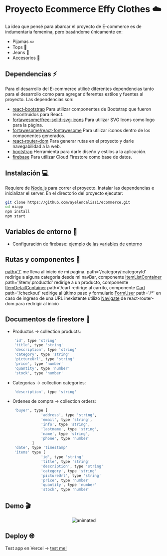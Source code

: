 # Proyecto Ecommerce Effy Clothes ☁️
La idea que pensé para abarcar el proyecto de E-commerce es de indumentaria femenina, pero basándome únicamente en:
- Pijamas 💤
- Tops 👚
- Jeans 👖
- Accesorios 💍

## Dependencias ⚡
Para el desarrollo del E-commerce utilicé diferentes dependencias tanto para el desarrollo como para agregar diferentes estilos y fuentes al proyecto. Las dependencias son: 
- [react-bootstrap](https://react-bootstrap.github.io/) Para utilizar componentes de Bootstrap que fueron recontruidos para React.
- [fortawesome/free-solid-svg-icons](https://www.npmjs.com/package/@fortawesome/free-solid-svg-icons) Para utilizar SVG Icons como logo para la página.
- [fortawesome/react-fontawesome](https://www.npmjs.com/package/@fortawesome/react-fontawesome) Para utilizar íconos dentro de los componentes generados.
- [react-router-dom](https://v5.reactrouter.com/web/guides/quick-start) Para generar rutas en el proyecto y darle navegabilidad a la web.  
- [bootstrap](https://getbootstrap.com/docs/5.2/getting-started/introduction/) Herramienta para darle diseño y estilos a la aplicación.
- [firebase](https://firebase.google.com/) Para utilizar Cloud Firestore como base de datos.

## Instalación 💻

Requiere de [Node.js](https://nodejs.org/) para correr el proyecto.
Instalar las dependencias e inicializar el server. En el directorio del proyecto ejecutar:

```sh
git clone https://github.com/ayelencalissi/ecommerce.git
cd miapp
npm install
npm start
```
## Variables de entorno 🔧
- Configuración de firebase: [ejemplo de las variables de entorno](https://github.com/ayelencalissi/ecommerce/blob/instalacion/.env.example)

## Rutas y componentes 🚎

[path='/'](https://github.com/ayelencalissi/ecommerce/tree/firebase2/src/components/ItemListContainer) me lleva al inicio de mi pagina.
path='/category/:categoryId' redirige a alguna categoria desde mi navBar, componente [ItemListContainer](https://github.com/ayelencalissi/ecommerce/tree/firebase2/src/components/ItemListContainer) 
path='/item/:productId' redirige a un producto, componente [ItemDetailContainer](https://github.com/ayelencalissi/ecommerce/tree/firebase2/src/components/ItemDetailContainer)
path='/cart redirige al carrito, componente [Cart](https://github.com/ayelencalissi/ecommerce/tree/firebase2/src/components/Cart)
path='/checkout' redirige al último paso y formulario [FormUser](https://github.com/ayelencalissi/ecommerce/tree/firebase2/src/components/FormUser)
path='/*' en caso de ingreso de una URL inexistente utilizo [Navigate](https://reactrouter.com/docs/en/v6/components/navigate) de react-router-dom para redirigir al inicio

## Documentos de firestore 🔋
- Productos -> collection products: 
```sh
	'id', type 'string'            
	'title', type 'string'
	'description', type 'string'
	'category', type 'string'
	'pictureUrl', type 'string'
	'price', type 'number'
	'quantity', type 'number'
	'stock', type 'number'
```
- Categorias -> collection categories: 
```sh
	'description', type 'string'
```
- Ordenes de compra -> collection orders: 
```sh
	'buyer', type [
				'address', type 'string',
				'email', type 'string',
				'info', type 'string',
				'lastname', type 'string',
				'name', type 'string',
				'phone', type 'number'
			]
	'date', type 'timestamp'
	'items' type [
				'id', type 'string'            
				'title', type 'string'
				'description', type 'string'
				'category', type 'string'
				'pictureUrl', type 'string'
				'price', type 'number'
				'quantity', type 'number'
				'stock', type 'number'
```


## Demo 🎬
<p align="center">
  <img src="https://media.giphy.com/media/Pkj3CeK7tcVrl5qeTG/giphy.gif" alt="animated" />
</p>

## Deploy 🌐
Test app en Vercel -> [test me!](https://ecommerceeffy.vercel.app/)